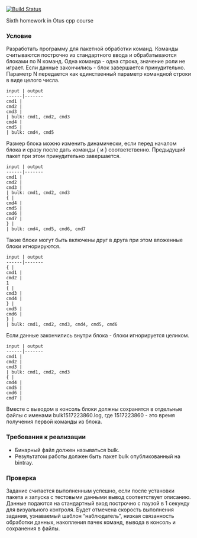 [![Build Status](https://travis-ci.com/BorisTestov/bulk_commands.svg?branch=master)](https://travis-ci.com/BorisTestov/bulk_commands)

Sixth homework in Otus cpp course

### Условие
Разработать программу для пакетной обработки команд. Команды
считываются построчно из стандартного ввода и обрабатываются блоками
по N команд. Одна команда - одна строка, значение роли не играет. Если
данные закончились - блок завершается принудительно.
Параметр N передается как единственный параметр командной строки в
виде целого числа.
```
input | output
------|-------
cmd1 |
cmd2 |
cmd3 |
| bulk: cmd1, cmd2, cmd3
cmd4 |
cmd5 |
| bulk: cmd4, cmd5
```
Размер блока можно изменить динамически, если перед началом блока и
сразу после дать команды { и } соответственно. Предыдущий пакет при
этом принудительно завершается.
```
input | output
------|-------
cmd1 |
cmd2 |
cmd3 |
| bulk: cmd1, cmd2, cmd3
{ |
cmd4 |
cmd5 |
cmd6 |
cmd7 |
} |
| bulk: cmd4, cmd5, cmd6, cmd7
```
Такие блоки могут быть включены друг в друга при этом вложенные блоки
игнорируются.
```
input | output
------|-------
{ |
cmd1 |
cmd2 |
1
{ |
cmd3 |
cmd4 |
} |
cmd5 |
cmd6 |
} |
| bulk: cmd1, cmd2, cmd3, cmd4, cmd5, cmd6
```
Если данные закончились внутри блока - блоки игнорируется целиком.
```
input | output
------|-------
cmd1 |
cmd2 |
cmd3 |
| bulk: cmd1, cmd2, cmd3
{ |
cmd4 |
cmd5 |
cmd6 |
cmd7 |
```
Вместе с выводом в консоль блоки должны сохранятся в отдельные файлы
с именами bulk1517223860.log, где 1517223860 - это время получения
первой команды из блока.

### Требования к реализации
* Бинарный файл должен называться bulk.
* Результатом работы должен быть пакет bulk опубликованный на bintray.

### Проверка
Задание считается выполненным успешно, если после установки пакета
и запуска с тестовыми данными вывод соответствует описанию. Данные
подаются на стандартный вход построчно с паузой в 1 секунду для
визуального контроля.
Будет отмечена скорость выполнения задания, узнаваемый шаблон
“наблюдатель”, низкая связанность обработки данных, накопления пачек
команд, вывода в консоль и сохранения в файлы.
